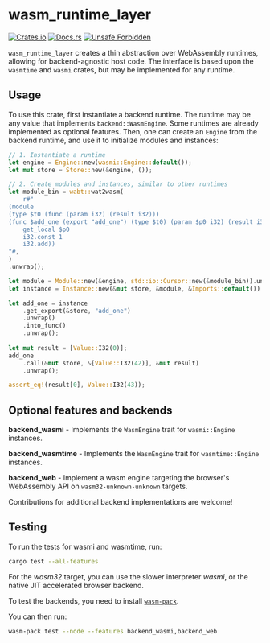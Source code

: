 # wasm_runtime_layer

[![Crates.io](https://img.shields.io/crates/v/wasm_runtime_layer.svg)](https://crates.io/crates/wasm_runtime_layer)
[![Docs.rs](https://docs.rs/wasm_runtime_layer/badge.svg)](https://docs.rs/wasm_runtime_layer)
[![Unsafe Forbidden](https://img.shields.io/badge/unsafe-forbidden-success.svg)](https://github.com/rust-secure-code/safety-dance/)

`wasm_runtime_layer` creates a thin abstraction over WebAssembly runtimes, allowing for backend-agnostic host code. The interface is based upon the `wasmtime` and `wasmi` crates, but may be implemented for any runtime.

## Usage

To use this crate, first instantiate a backend runtime. The runtime may be any
value that implements `backend::WasmEngine`. Some runtimes are already implemented as optional features.
Then, one can create an `Engine` from the backend runtime, and use it to initialize modules and instances:

```rust
// 1. Instantiate a runtime
let engine = Engine::new(wasmi::Engine::default());
let mut store = Store::new(&engine, ());

// 2. Create modules and instances, similar to other runtimes
let module_bin = wabt::wat2wasm(
    r#"
(module
(type $t0 (func (param i32) (result i32)))
(func $add_one (export "add_one") (type $t0) (param $p0 i32) (result i32)
    get_local $p0
    i32.const 1
    i32.add))
"#,
)
.unwrap();

let module = Module::new(&engine, std::io::Cursor::new(&module_bin)).unwrap();
let instance = Instance::new(&mut store, &module, &Imports::default()).unwrap();

let add_one = instance
    .get_export(&store, "add_one")
    .unwrap()
    .into_func()
    .unwrap();
        
let mut result = [Value::I32(0)];
add_one
    .call(&mut store, &[Value::I32(42)], &mut result)
    .unwrap();

assert_eq!(result[0], Value::I32(43));
```

## Optional features and backends

**backend_wasmi** - Implements the `WasmEngine` trait for `wasmi::Engine` instances.

**backend_wasmtime** - Implements the `WasmEngine` trait for `wasmtime::Engine` instances.

**backend_web** - Implement a wasm engine targeting the browser's WebAssembly API on `wasm32-unknown-unknown` targets.

Contributions for additional backend implementations are welcome!

## Testing

To run the tests for wasmi and wasmtime, run:

```sh
cargo test --all-features
```

For the *wasm32* target, you can use the slower interpreter *wasmi*, or the native JIT accelerated browser backend.

To test the backends, you need to install [`wasm-pack`](https://github.com/rustwasm/wasm-pack).

You can then run:
```sh
wasm-pack test --node --features backend_wasmi,backend_web
```
